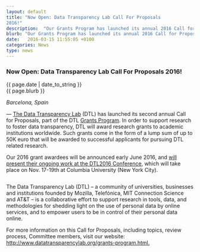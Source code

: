 ```yaml
---
layout: default
title: "Now Open: Data Transparency Lab Call For Proposals 
2016!"
description:  "Our Grants Program has launched its annual 2016 Call for Proposals."
blurb: "Our Grants Program has launched its annual 2016 Call for Proposals. Check out the details below."
date:   2016-03-15 11:55:05 +0100
categories: News
type: news
---
```


<div class="post-container">
<h3> Now Open: Data Transparency Lab Call For Proposals 
2016!</h3> 


<div class="post-date">
{{ page.date | date_to_string }}
</div>

<div class="blurb">
{{ page.blurb }}
</div>

<div class="post-body">
<p>
<span style="font-style:italic;">Barcelona, Spain </span></p>

<p>— <a href="http://www.datatransparencylab.org/">The Data Transparency Lab</a> (DTL) has launched its second annual Call for Proposals, part of the DTL <a href="http://www.datatransparencylab.org/grants-program.html">Grants Program</a>. In order to support research to foster data transparency, DTL will award research grants to academic institutions worldwide. Such grants come in the form of a lump sum of up to 50K euro that will be awarded to successful applicants for pursuing DTL related research.   </p>

<p>
Our 2016 grant awardees will be announced early June 2016, and <a href="http://www.dtlconferences.org/"> will present their ongoing work at the DTL2016 Conference</a>, which will take place on Nov. 17-19th at Columbia University (New York City).</p>
<div class="row">
	<div class="col-sm-12"> 
		<!-- En el caso de que la imagen lleve a otro sitio (al hacer click), mantener lo de <a href=""> ... -->
		<a href="http://www.dtlconferences.org/">
		<!-- link a la imagen -->
		<img class="img-responsive" title="" src="/images/2016-jumbologo.png">
		 </a>
	</div>
	</div>

 <p>
The Data Transparency Lab (DTL) – a community of universities, businesses and institutions founded by Mozilla, Telefónica, MIT Connection Science and AT&T – is a collaborative effort to support research in tools, data, and methodologies for shedding light on the use of personal data by online services, and to empower users to be in control of their personal data online.  
</p>
 <p>
 For more information on this Call for Proposals, including topics, review process, Committee members, visit our website: <a href="http://www.datatransparencylab.org/grants-program.html">http://www.datatransparencylab.org/grants-program.html.</a>
</p>
<!-- close post body -->
</div>
</div>
